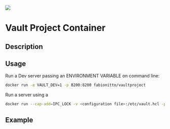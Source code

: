 [![](https://images.microbadger.com/badges/image/fabionitto/vaultproject.svg)](https://microbadger.com/images/fabionitto/vaultproject "Get your own image badge on microbadger.com")

# Vault Project Container

## Description

## Usage

Run a Dev server passing an ENVIRONMENT VARIABLE on command line:

```bash
docker run -e VAULT_DEV=1 -p 8200:8200 fabionitto/vaultproject
```

Run a server using a <configuration file>

```bash
docker run --cap-add=IPC_LOCK -v <configuration file>:/etc/vault.hcl -p 8200:8200 fabionitto/vaultproject
```

## Example



